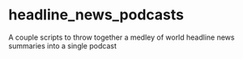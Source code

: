 headline_news_podcasts
======================

A couple scripts to throw together a medley of world headline news summaries into a single podcast
